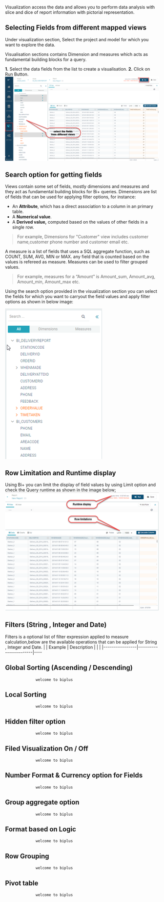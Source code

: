 

Visualization access the data and allows you to perform data analysis with slice and dice of report information with pictorial representation.

## Selecting Fields from different mapped views

Under visualization section, Select the project and model for which you want to explore the data.

Visualisation sections contains Dimension and measures which acts as fundamental building blocks for a query.

**1.** Select the data fields from the list to create a visualisation.
**2.** Click on Run Button.
![enter image description here](https://raw.githubusercontent.com/sv18042016/fp1/master/images/visu_run.png)

## Search option for getting fields

Views contain some set of fields, mostly dimensions and measures and they act as fundamental building blocks for Bi+ queries.
Dimensions are list of fields that can be used for applying filter options, for instance:
- An **Attribute**, which has a direct association to a column in an primary table.
- A **Numerical value**.
- A **Derived value,** computed based on the values of other fields in a single row.

> For example, Dimensions for "Customer" view includes customer name,customer phone number and customer email etc.

A measure is a list of fields that uses a SQL aggregate function, such as COUNT, SUM, AVG, MIN or MAX. any field that is counted based on the values is refereed as measure. Measures can be used to filter grouped values. 

>For example, measures for a “Amount” is Amount_sum, Amount_avg, Amount_min, Amount_max etc.

Using the search option provided in the visualization section you can select the fields for which you want to carryout the field values and apply filter options as shown in below image:

![enter image description here](https://raw.githubusercontent.com/sv18042016/fp1/master/images/visu_fields.png)

## Row Limitation and Runtime display

Using Bi+ you can limit the display of field values by using Limit option and check the Query runtime as shown in the image below;
 ![enter image description here](https://raw.githubusercontent.com/sv18042016/fp1/master/images/row_limit.png)

## Filters (String , Integer and Date)

Filters is a optional list of filter expression applied to measure calculation,below are the available operations that can be applied for String , Integer and Date.
|                                                                     | Example                                           | Description                                                       |
| 								        |
|-----------------|------------------------|----


## Global Sorting (Ascending / Descending)

                  welcome to biplus

## Local Sorting

                  welcome to biplus

## Hidden filter option

                  welcome to biplus

## Filed Visualization On / Off

                  welcome to biplus

## Number Format & Currency option for Fields

                  welcome to biplus

## Group aggregate option

                  welcome to biplus

## Format based on Logic

                  welcome to biplus

## Row Grouping

                  welcome to biplus

## Pivot table


                  welcome to biplus
<!--stackedit_data:
eyJoaXN0b3J5IjpbLTU0MDkyODQxOF19
-->